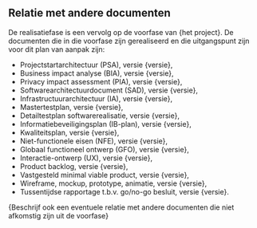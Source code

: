 ## Relatie met andere documenten

De realisatiefase is een vervolg op de voorfase van {het project}. De documenten die in die voorfase zijn gerealiseerd en die uitgangspunt zijn voor dit plan van aanpak zijn:

* Projectstartarchitectuur (PSA), versie {versie},
* Business impact analyse (BIA), versie {versie},
* Privacy impact assessment (PIA), versie {versie},
* Softwarearchitectuurdocument (SAD), versie {versie},
* Infrastructuurarchitectuur (IA), versie {versie},
* Mastertestplan, versie {versie},
* Detailtestplan softwarerealisatie, versie {versie},
* Informatiebeveiligingsplan (IB-plan), versie {versie},
* Kwaliteitsplan, versie {versie},
* Niet-functionele eisen (NFE), versie {versie},
* Globaal functioneel ontwerp (GFO), versie {versie},
* Interactie-ontwerp (UX), versie {versie},
* Product backlog, versie {versie},
* Vastgesteld minimal viable product, versie {versie},
* Wireframe, mockup, prototype, animatie, versie {versie},
* Tussentijdse rapportage t.b.v. go/no-go besluit, versie {versie}.

{Beschrijf ook een eventuele relatie met andere documenten die niet afkomstig zijn uit de voorfase}
